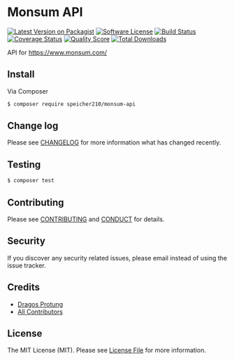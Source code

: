 # Monsum API

[![Latest Version on Packagist][ico-version]][link-packagist]
[![Software License][ico-license]](LICENSE.md)
[![Build Status][ico-travis]][link-travis]
[![Coverage Status][ico-scrutinizer]][link-scrutinizer]
[![Quality Score][ico-code-quality]][link-code-quality]
[![Total Downloads][ico-downloads]][link-downloads]

API for https://www.monsum.com/

## Install

Via Composer

``` bash
$ composer require speicher210/monsum-api
```

## Change log

Please see [CHANGELOG](CHANGELOG.md) for more information what has changed recently.

## Testing

``` bash
$ composer test
```

## Contributing

Please see [CONTRIBUTING](CONTRIBUTING.md) and [CONDUCT](CONDUCT.md) for details.

## Security

If you discover any security related issues, please email instead of using the issue tracker.

## Credits

- [Dragos Protung][link-author]
- [All Contributors][link-contributors]

## License

The MIT License (MIT). Please see [License File](LICENSE.md) for more information.

[ico-version]: https://img.shields.io/packagist/v/Speicher210/monsum-api.svg?style=flat-square
[ico-license]: https://img.shields.io/badge/license-MIT-brightgreen.svg?style=flat-square
[ico-travis]: https://img.shields.io/travis/Speicher210/monsum-api/master.svg?style=flat-square
[ico-scrutinizer]: https://img.shields.io/scrutinizer/coverage/g/Speicher210/monsum-api.svg?style=flat-square
[ico-code-quality]: https://img.shields.io/scrutinizer/g/Speicher210/monsum-api.svg?style=flat-square
[ico-downloads]: https://img.shields.io/packagist/dt/Speicher210/monsum-api.svg?style=flat-square

[link-packagist]: https://packagist.org/packages/Speicher210/monsum-api
[link-travis]: https://travis-ci.org/Speicher210/monsum-api
[link-scrutinizer]: https://scrutinizer-ci.com/g/Speicher210/monsum-api/code-structure
[link-code-quality]: https://scrutinizer-ci.com/g/Speicher210/monsum-api
[link-downloads]: https://packagist.org/packages/Speicher210/monsum-api
[link-author]: https://github.com/dragosprotung
[link-contributors]: ../../contributors
